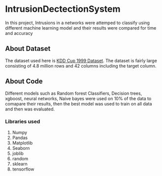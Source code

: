 # IntrusionDectectionSystem
In this project, Intrusions in a networks were attemped to classify using different machine learning model and their results were compared for time and accuracy

## About Dataset
The dataset used here is [KDD Cup 1999 Dataset](http://kdd.ics.uci.edu/databases/kddcup99/kddcup99.html). The dataset is fairly large consisting of 4.8 million rows and 42 columns including the target column.

## About Code
Different models such as Random forest Classifiers, Decision trees, xgboost, neural networks, Naive bayes were used on 10% of the data to comapare their results, then the best model was used to train on all data and then was evaluated.

### Libraries used 

1. Numpy
2. Pandas
3. Matplotlib
4. Seaborn
5. joblib
6. random
7. sklearn
8. tensorflow
